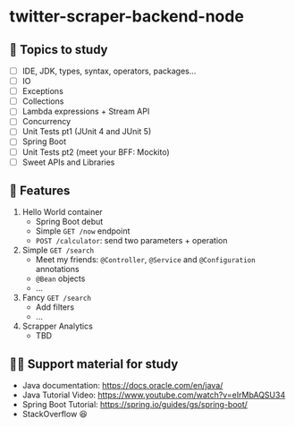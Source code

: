 # twitter-scraper-backend-node

## 🎯 Topics to study
- [ ] IDE, JDK, types, syntax, operators, packages...
- [ ] IO
- [ ] Exceptions
- [ ] Collections
- [ ] Lambda expressions + Stream API
- [ ] Concurrency
- [ ] Unit Tests pt1 (JUnit 4 and JUnit 5)
- [ ] Spring Boot
- [ ] Unit Tests pt2 (meet your BFF: Mockito)
- [ ] Sweet APIs and Libraries

## 🔖 Features

1. Hello World container
    - Spring Boot debut
    - Simple `GET /now` endpoint
    - `POST /calculator`: send two parameters + operation
2. Simple `GET /search`
    - Meet my friends: `@Controller`, `@Service` and `@Configuration` annotations
    - `@Bean` objects
    - ...
3. Fancy `GET /search`
    - Add filters
    - ...
4. Scrapper Analytics   
    - TBD


## 🧑‍🎓 Support material for study

- Java documentation: https://docs.oracle.com/en/java/
- Java Tutorial Video: https://www.youtube.com/watch?v=eIrMbAQSU34
- Spring Boot Tutorial: https://spring.io/guides/gs/spring-boot/
- StackOverflow 😆
